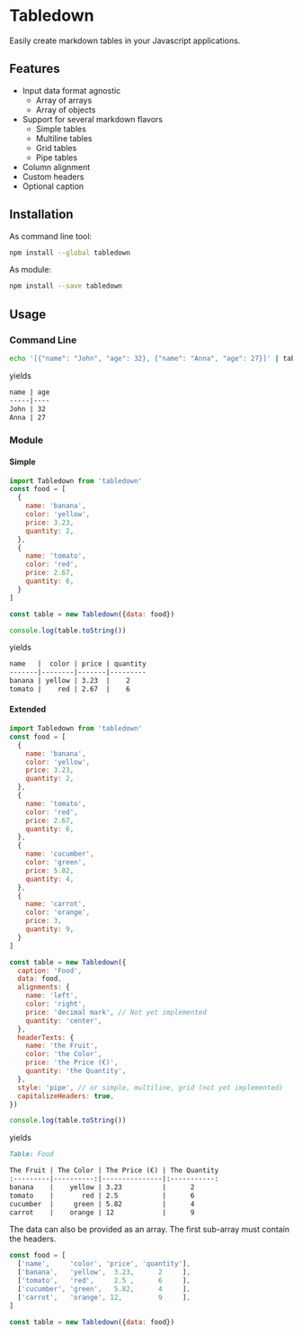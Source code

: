 # Tabledown

Easily create markdown tables in your Javascript applications.


## Features

- Input data format agnostic
  - Array of arrays
  - Array of objects
- Support for several markdown flavors
  - Simple tables
  - Multiline tables
  - Grid tables
  - Pipe tables
- Column alignment
- Custom headers
- Optional caption


## Installation

As command line tool:

```sh
npm install --global tabledown
```

As module:

```sh
npm install --save tabledown
```


## Usage

### Command Line

```sh
echo '[{"name": "John", "age": 32}, {"name": "Anna", "age": 27}]' | tabledown
```

yields

```txt
name | age
-----|----
John | 32
Anna | 27
```


### Module

#### Simple

```js
import Tabledown from 'tabledown'
const food = [
  {
    name: 'banana',
    color: 'yellow',
    price: 3.23,
    quantity: 2,
  },
  {
    name: 'tomato',
    color: 'red',
    price: 2.67,
    quantity: 6,
  }
]

const table = new Tabledown({data: food})

console.log(table.toString())
```

yields

```md
name   |  color | price | quantity
-------|--------|-------|---------
banana | yellow | 3.23  |    2
tomato |    red | 2.67  |    6
```


#### Extended

```js
import Tabledown from 'tabledown'
const food = [
  {
    name: 'banana',
    color: 'yellow',
    price: 3.23,
    quantity: 2,
  },
  {
    name: 'tomato',
    color: 'red',
    price: 2.67,
    quantity: 6,
  },
  {
    name: 'cucumber',
    color: 'green',
    price: 5.82,
    quantity: 4,
  },
  {
    name: 'carrot',
    color: 'orange',
    price: 3,
    quantity: 9,
  }
]

const table = new Tabledown({
  caption: 'Food',
  data: food,
  alignments: {
    name: 'left',
    color: 'right',
    price: 'decimal mark', // Not yet implemented
    quantity: 'center',
  },
  headerTexts: {
    name: 'the Fruit',
    color: 'the Color',
    price: 'the Price (€)',
    quantity: 'the Quantity',
  },
  style: 'pipe', // or simple, multiline, grid (not yet implemented)
  capitalizeHeaders: true,
})

console.log(table.toString())
```

yields

```md
Table: Food

The Fruit | The Color | The Price (€) | The Quantity
:---------|----------:|---------------|:-----------:
banana    |    yellow | 3.23          |      2
tomato    |       red | 2.5           |      6
cucumber  |     green | 5.82          |      4
carrot    |    orange | 12            |      9
```

The data can also be provided as an array.
The first sub-array must contain the headers.

```js
const food = [
  ['name',     'color', 'price', 'quantity'],
  ['banana',   'yellow',  3.23,      2     ],
  ['tomato',   'red',     2.5 ,      6     ],
  ['cucumber', 'green',   5.82,      4     ],
  ['carrot',   'orange', 12,         9     ],
]

const table = new Tabledown({data: food})
```
